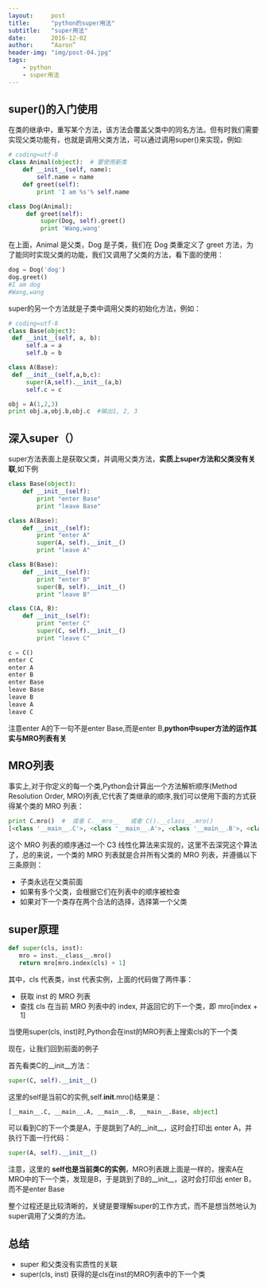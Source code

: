 ```yaml
---
layout:     post
title:      "python的super用法"
subtitle:   "super用法"
date:       2016-12-02
author:     “Aaron”
header-img: "img/post-04.jpg"
tags:
    - python
    - super用法
---
```


## super()的入门使用
在类的继承中，重写某个方法，该方法会覆盖父类中的同名方法。但有时我们需要实现父类功能有，也就是调用父类方法，可以通过调用super()来实现，例如:

```python
# coding=utf-8
class Animal(object):  # 要使用新类
    def __init__(self, name):
        self.name = name
    def greet(self):
        print 'I am %s'% self.name

class Dog(Animal):
     def greet(self):
         super(Dog, self).greet()
         print 'Wang,wang'
```
在上面，Animal 是父类，Dog 是子类，我们在 Dog 类重定义了 greet 方法，为了能同时实现父类的功能，我们又调用了父类的方法，看下面的使用：
```python
dog = Dog('dog')
dog.greet()
#I am dog
#Wang,wang
```
super的另一个方法就是子类中调用父类的初始化方法，例如：
```python
# coding=utf-8
class Base(object):
 def __init__(self, a, b):
     self.a = a
     self.b = b

class A(Base):
 def __init__(self,a,b,c):
     super(A,self).__init__(a,b)
     self.c = c

obj = A(1,2,3)
print obj.a,obj.b,obj.c  #输出1, 2, 3
```

## 深入super（）
super方法表面上是获取父类，并调用父类方法，**实质上super方法和父类没有关联**,如下例
```python
class Base(object):
    def __init__(self):
        print "enter Base"
        print "leave Base"

class A(Base):
    def __init__(self):
        print "enter A"
        super(A, self).__init__()
        print "leave A"

class B(Base):
    def __init__(self):
        print "enter B"
        super(B, self).__init__()
        print "leave B"

class C(A, B):
    def __init__(self):
        print "enter C"
        super(C, self).__init__()
        print "leave C"

c = C()
enter C
enter A
enter B
enter Base
leave Base
leave B
leave A
leave C
```
注意enter A的下一句不是enter Base,而是enter B,**python中super方法的运作其实与MRO列表有关**

## MRO列表
事实上,对于你定义的每一个类,Python会计算出一个方法解析顺序(Method Resolution Order, MRO)列表,它代表了类继承的顺序,我们可以使用下面的方式获得某个类的 MRO 列表：
```python
print C.mro()  #  或者 C.__mro__   或者 C().__class__.mro()
[<class '__main__.C'>, <class '__main__.A'>, <class '__main__.B'>, <class '__main__.Base'>, <type 'object'>]
```
这个 MRO 列表的顺序通过一个 C3 线性化算法来实现的，这里不去深究这个算法了，总的来说，一个类的 MRO 列表就是合并所有父类的 MRO 列表，并遵循以下三条原则：

* 子类永远在父类前面
* 如果有多个父类，会根据它们在列表中的顺序被检查
* 如果对下一个类存在两个合法的选择，选择第一个父类

## super原理

```python
def super(cls, inst):
   mro = inst.__class__.mro()
   return mro[mro.index(cls) + 1]
```

其中，cls 代表类，inst 代表实例，上面的代码做了两件事：

* 获取 inst 的 MRO 列表
* 查找 cls 在当前 MRO 列表中的 index, 并返回它的下一个类，即 mro[index + 1]


当使用super(cls, inst)时,Python会在inst的MRO列表上搜索cls的下一个类

现在，让我们回到前面的例子

首先看类C的__init__方法：
```python
super(C, self).__init__()
```
这里的self是当前C的实例,self.__init__.mro()结果是：
```python
[__main__.C, __main__.A, __main__.B, __main__.Base, object]
```
可以看到C的下一个类是A，于是跳到了A的__init__，这时会打印出 enter A，并执行下面一行代码：
```python
super(A, self).__init__()
```
注意，这里的 **self也是当前类C的实例**，MRO列表跟上面是一样的，搜索A在MRO中的下一个类，发现是B，于是跳到了B的__init__，这时会打印出 enter B，而不是enter Base

整个过程还是比较清晰的，关键是要理解super的工作方式，而不是想当然地认为super调用了父类的方法。

## 总结
* super 和父类没有实质性的关联
* super(cls, inst) 获得的是cls在inst的MRO列表中的下一个类
